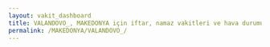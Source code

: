 ```yaml
---
layout: vakit_dashboard
title: VALANDOVO_, MAKEDONYA için iftar, namaz vakitleri ve hava durumu - ilçe/eyalet seç
permalink: /MAKEDONYA/VALANDOVO_/
---
```


<script type="text/javascript">
  var GLOBAL_COUNTRY = 'MAKEDONYA';
  var GLOBAL_CITY = 'VALANDOVO_';
  var GLOBAL_STATE = '';
  var lat = 72;
  var lon = 21;
</script>
